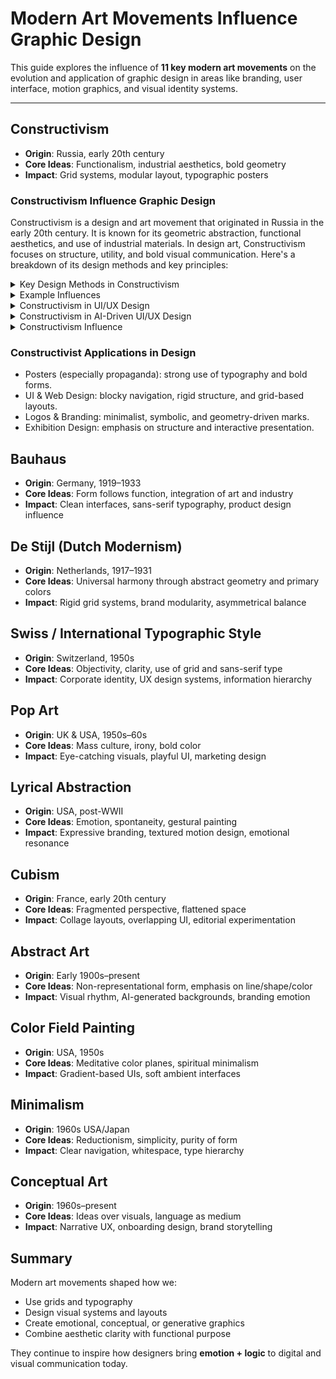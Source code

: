 # Modern Art Movements Influence Graphic Design

This guide explores the influence of **11 key modern art movements** on the evolution and application of graphic design in areas like branding, user interface, motion graphics, and visual identity systems.

---

## Constructivism
- **Origin**: Russia, early 20th century
- **Core Ideas**: Functionalism, industrial aesthetics, bold geometry
- **Impact**: Grid systems, modular layout, typographic posters

### Constructivism Influence Graphic Design 
Constructivism is a design and art movement that originated in Russia in the early 20th century. It is known for its geometric abstraction, functional aesthetics, and use of industrial materials. In design art, Constructivism focuses on structure, utility, and bold visual communication. Here's a breakdown of its design methods and key principles:

<details>
  <summary>Key Design Methods in Constructivism</summary>

### Geometric Composition
- Uses straight lines, circles, rectangles, and dynamic diagonal elements.
- Avoids decorative flourishes—focuses on order and clarity.

### Asymmetry and Visual Tension
- Rejects classical balance; instead, it uses asymmetrical layouts to create dynamic energy.
- Diagonals, overlays, and non-centered elements are common.

### Limited Color Palette
- Often uses primary colors (red, blue, yellow) with black, white, and gray.
- Colors are used for structural or symbolic emphasis, not decoration.

### Typography as Structure
- Type is treated as a visual element, not just text.
- Uses bold sans-serif fonts, vertical/horizontal text, and diagonal text placement.
- Words become part of the visual grid, often interacting with shapes.

### Photomontage and Mixed Media
- Combines photographs, cutouts, and graphic elements.
- Emphasizes social messages, industrial progress, and propaganda-like clarity.

### Function Over Form
- Design must serve a social or practical purpose—not just aesthetics.
- Posters, books, exhibitions, and architecture were intended to educate or mobilize.

### Grid and Modularity
- Underlying grid systems organize content.
- Repeated modular elements reflect mechanical, mass-production ideals.
</details>

<details>
  <summary>Example Influences</summary>

- ### El Lissitzky: 
Pioneer in merging art with graphic design through “Proun” compositions.

![Constructivism](./imags/Constructivism-2.jpg "Constructivism")![Constructivism](./imags/Constructivism-1.jpg "Constructivism")

![Constructivism](./imags/Constructivism-3.jpg "Constructivism")![Constructivism](./imags/Constructivism-4.jpg "Constructivism")
- ### Alexander Rodchenko: 
Known for typographic experiments and photomontage.

![Constructivism](./imags/AlexanderRodchenko-1.jpg "Constructivism")![Constructivism](./imags/AlexanderRodchenko-2.jpg "Constructivism")![Constructivism](./imags/AlexanderRodchenko-3.jpg "Constructivism")

![Constructivism](./imags/AlexanderRodchenko-4.jpg "Constructivism")![Constructivism](./imags/AlexanderRodchenko-5.jpg "Constructivism")

- ### László Moholy-Nagy (Bauhaus): 
Influenced by Constructivist ideas, brought them into modern design.

![Constructivism](./imags/moholy-nagy-laszlo-1.jpg "Constructivism")![Constructivism](./imags/moholy-nagy-laszlo-2.jpg "Constructivism")![Constructivism](./imags/moholy-nagy-laszlo-3.jpg "Constructivism")

![Constructivism](./imags/moholy-nagy-laszlo-4.jpg "Constructivism")![Constructivism](./imags/moholy-nagy-laszlo-5.jpg "Constructivism")
</details>

<details>
  <summary>Constructivism in UI/UX Design</summary>

  - #### Clarity and Functionality First
    - Constructivism prioritizes utility over decoration—this aligns well with usability heuristics in UI/UX (e.g., simplicity, visibility of system status, user control).
    - Its clear visual hierarchy helps users scan and act quickly.

  - #### Grid Systems and Layout
    The rigid, modular structure of Constructivist design maps beautifully to responsive grid systems in modern web/app design.
    Enables predictable yet flexible layouts.

  - #### Bold Typography
    - Typography as a graphic and functional tool resonates with call-to-action (CTA) design and accessibility.
    - Diagonal or asymmetrical placement can guide attention creatively without sacrificing legibility.

  - #### Visual Impact
    Constructivism’s bold contrast and geometric shapes can make interfaces feel modern and sharp, especially in minimal or brutalist digital aesthetics.
</details>

<details>
  <summary>Constructivism in AI-Driven UI/UX Design</summary>
  
  - #### Data-Driven Composition
    Constructivism thrives on intentional visual logic—this pairs well with AI-personalized layouts, where content rearranges based on user behavior but remains grounded in geometric order.
  - #### Explainability & Trust
    - In AI interfaces (e.g. chatbots, recommendation systems), users must trust and understand the output.
    - A Constructivist design can frame AI responses clearly with structured layouts, clean typography, and non-ambiguous iconography.
  - #### Ethical Minimalism
    Constructivist minimalism can combat UI “dark patterns” often found in AI interfaces by encouraging honest, functional interactions.
  - #### Visual Language for Machine Logic
    - The visual style of Constructivism mirrors algorithmic patterns—grids, modular repetition, bold segmentations—which can visually represent how an AI “thinks.”
    - Helpful in AI dashboards, explainable AI (XAI) tools, or data visualization interfaces.

  #### Potential Challenges

Too much Constructivist rigidity might limit playful, soft, or emotion-driven UI, which some modern AI products aim for (e.g., wellness, journaling apps). Must adapt for accessibility—bold contrast is great, but diagonal text and extreme asymmetry may challenge screen readers or users with dyslexia.
</details>

<details>
  <summary>Constructivism Influence</summary>

  Constructivism is a foundational design movement that influenced many other modern design styles — both directly and indirectly.

  <details>
  <summary>Core Styles That Belong to or Evolved from Constructivism</summary>

  #### 1. Bauhaus (Germany, 1919–1933)
  - Directly influenced by Constructivism
  - Combined industrial design, architecture, and graphic arts 
  - Geometric, minimal, functional
  - “Form follows function” became a key modernist principle
  - Shared roots: Grid, abstraction, purpose-driven aesthetics

  #### 2. De Stijl (Netherlands, 1917–1931)
  - Founded by Theo van Doesburg & Piet Mondrian
  - Pure abstraction, primary colors, vertical/horizontal geometry
  - Influenced modern architecture and design systems
  - Shared roots: Rational form, visual reduction, utopian ideals

  #### 3. Swiss Design (International Typographic Style) (Switzerland, 1950s–1970s)
  - Evolved the Constructivist grid into corporate visual identity systems
  - Used type, photography, and layout with clarity and neutrality
  - Major influence on modern UI/UX
  - Shared roots: Grids, sans-serif typography, order, function

  #### 4. Brutalist Graphic Design (Modern revival, 2010s–now)
  - Inspired by the architectural Brutalism rooted in post-WWII minimalism
  - Harsh, blocky forms; minimal styling; raw functionality
  - Seen in websites like Cargo or experimental portfolios
  - Shared roots: Anti-decorative, structure over surface, ideological clarity

  #### 5. Neo-Constructivism (Contemporary reinterpretations)
  - Seen in poster design, motion graphics, political visual art
  - Abstract geometry, bold color blocking, and activist energy return in new media
  - Shared roots: Visual propaganda aesthetics, striking diagonals, type-as-structure

  #### 6. Modernist Corporate Identity Design (1950s–1980s)
  - Think: IBM, Lufthansa, NASA (Massimo Vignelli, Paul Rand, etc.)
  - Grids + minimal forms + universal logic
  - Heavy Constructivist influence in building visual systems
  </details>
  
  <details>
  <summary>Constructivism (Russia/Soviet Union, 1920s–30s)</summary>
  
- #### Philosophy:
  - Functionalism + political activism
  - Art must serve the needs of society — art for the people
  - Deeply tied to revolutionary ideals (communism, socialism)
  - Form follows function — no luxury, no decoration
- #### Visual Style:
  - Geometric abstraction: circles, lines, triangles
  - Diagonal layouts, dynamic compositions
  - Photomontage (cut-and-paste photography + bold text)
  - Strong red and black color schemes
  - Tall, narrow sans-serif or blocky fonts
-  #### Purpose:
  - Political propaganda
  - Posters for workers, industry, revolution
  - Bring design into architecture, theater, film, everyday life
  </details>

<details>
  <summary>Dutch Design (Netherlands, late 20th century → today)</summary>
  
  Dutch Design is globally respected for its clarity, bold experimentation, and concept-driven approach. 
  Dutch Design refers to a design philosophy and movement that originated in the Netherlands—especially after the 1990s. It spans across graphic design, product design, architecture, and even digital media.

  - Minimal but Conceptual - Strong focus on idea and concept behind the design—less decoration, more message.
  - Experimental & Playful - Willing to bend rules—odd typography, asymmetry, unexpected layouts.
  - Systematic - Deep roots in grid-based design and modularity, often influenced by De Stijl (e.g., Mondrian).
  - Critical / Social - Dutch designers often question social issues through design—design as commentary.
  - Flat, Clear, Bold Typography - Often uses Helvetica, Univers, or strong sans-serif typefaces in clever ways.
- #### Philosophy:
  - Concept-driven: The idea or message is more important than decoration.
  - Strong emphasis on clarity, logic, and innovation.
  - Often playful, ironic, or experimental — even minimalistic.
- #### Visual Style:
  - Clean, modular grids, Flat colors, geometric shapes
  - Clean lines with unexpected layering or asymmetry
  - Use of negative space and precise layout
  - Abstract, structured, and always idea-driven
  - Bold color fields (red, blue, yellow + black/white) — influenced by De Stijl
  - Bold, flat typography (often sans-serif)
  - Typography as form (letters become part of layout rhythm)
  - Focus on visual communication in modern society (posters, books, branding, UI)
- #### Purpose:
  - Express abstract concepts clearly
  - Innovate in design systems
  - Often connected to social commentary, art, or government identity
- #### Example Influences
  - Wim Crouwel - "Gridnik" – strong grid systems, digital-feeling layouts before the digital era
  - Irma Boom - Experimental book design, uses blank space and visual storytelling
  - Studio Dumbar - Vibrant visual identities for government and tech (often motion-based)
  - Droog Design - In product design—reimagining everyday objects with wit and irony

- #### How Dutch Design Emerged from Constructivism
  - Constructivism’s use of geometry and type -	Adopted by De Stijl (e.g., Mondrian, Theo van Doesburg) — clean lines, primary colors, grid
  - Constructivist message-driven design - Dutch designers became known for conceptual, idea-first design
  - Constructivist layout & tension	- Dutch design often plays with asymmetry, rhythm, and clever abstraction (think Studio Dumbar, Experimental Jetset)
</details>

<details>
  <summary> Swiss Design</summary>

  Swiss Design, also known as the International Typographic Style, is one of the most influential movements in modern visual communication — and it can deeply inform your minimal, geometric, and clever design voice.

  Swiss Design emerged in Switzerland in the 1950s. It emphasized clarity, readability, and grid-based structure, and it became the foundation for modern graphic design, UI, and branding systems worldwide.
  
  ####  Core Principles of Swiss Design
  - Grid Systems - Everything aligns to a modular grid — creating balance and harmony
  - Sans-serif Typography - Neutral, clean fonts (Helvetica, Univers) used with strict hierarchy
  - Asymmetrical Layouts - Balance achieved through space and rhythm, not symmetry
  - Photography Over Illustration -	Realism and objectivity were emphasized (less ornament, more fact)
  - Minimal Use of Color - Often black, white, red (Swiss flag influence), or muted palettes
  - Function Over Style -	Design is about communication, not decoration

  #### Famous Swiss Designers
  - Josef Müller-Brockmann - Posters, grid theory, and book: Grid Systems in Graphic Design
  - Armin Hofmann -	The “Swiss School” in Basel, influential design educator
  - Max Bill - Architect, artist, and designer who integrated Bauhaus into Swiss modernism

  #### How Swiss Design Emerged from Constructivism
  - Constructivist use of grid and alignment - Swiss design formalized this into precise modular grid systems
  - Constructivist type hierarchy	Swiss designers developed type as structure (e.g., Müller-Brockmann’s posters)
  - Constructivist objectivity	Swiss design removed emotion, emphasizing clarity and neutrality
  ![Constructivism](./imags/c-d-s.png "Constructivism")
</details>

<details>
  <summary>Modernist Corporate Identity Design (1950s–1980s)</summary>

  Modernist Corporate Identity Design from the 1950s–1980s was a golden era in branding — where Constructivist and Swiss design principles became global business standards. These identity systems shaped how modern companies look and communicate even today.

  A visual and strategic approach to brand design based on:
  - Clarity
  - Simplicity
  - Modular grid systems
  - Consistent visual rules
  - Universal, timeless design
  - This era saw design become a business tool, not just decoration.

  #### Design Philosophy
  - "Form follows function" - Design should serve communication, not express personal style
  - Systematic thinking - Identity = rules, not just a logo
  - Neutral type + grid - Often Helvetica, Univers; layout based on math
  - Visual consistency - Logos, signage, print, uniforms, vehicles — everything connected
  - Timelessness over trend - Design should survive decades of use 

  #### Famous Manuals and Legacy
  - NASA Graphics Manual: Danne & Blackburn	Showed how every element was ruled by logic
  - Lufthansa Design Manual: Otl Aicher	A bible of typography, spacing, signage, and tone
  - NYC Subway Manual: Unimark International	Grid + type (Helvetica) turned into a global system
  - MIT Press Identity	Muriel: Cooper	Abstract logo system with perfect alignment to grid

  #### Tools and Components
  - Logo: Geometric, usually black & white or primary colors
  - Typography: Helvetica / Univers / Akzidenz-Grotesk
  - Grid System: Baseline for everything: layouts, documents, signage
  - Color: Rational palettes with 1–2 dominant accents
  - Icons: Created from the same geometric foundation
  - Manual/Guidelines:	Printed rulebook (identity bible) with specifications for every use case
      
</details>


</details>

### Constructivist Applications in Design
- Posters (especially propaganda): strong use of typography and bold forms.
- UI & Web Design: blocky navigation, rigid structure, and grid-based layouts.
- Logos & Branding: minimalist, symbolic, and geometry-driven marks.
- Exhibition Design: emphasis on structure and interactive presentation.

## Bauhaus
- **Origin**: Germany, 1919–1933
- **Core Ideas**: Form follows function, integration of art and industry
- **Impact**: Clean interfaces, sans-serif typography, product design influence

## De Stijl (Dutch Modernism)
- **Origin**: Netherlands, 1917–1931
- **Core Ideas**: Universal harmony through abstract geometry and primary colors
- **Impact**: Rigid grid systems, brand modularity, asymmetrical balance

## Swiss / International Typographic Style
- **Origin**: Switzerland, 1950s
- **Core Ideas**: Objectivity, clarity, use of grid and sans-serif type
- **Impact**: Corporate identity, UX design systems, information hierarchy

## Pop Art
- **Origin**: UK & USA, 1950s–60s
- **Core Ideas**: Mass culture, irony, bold color
- **Impact**: Eye-catching visuals, playful UI, marketing design

## Lyrical Abstraction
- **Origin**: USA, post-WWII
- **Core Ideas**: Emotion, spontaneity, gestural painting
- **Impact**: Expressive branding, textured motion design, emotional resonance

## Cubism
- **Origin**: France, early 20th century
- **Core Ideas**: Fragmented perspective, flattened space
- **Impact**: Collage layouts, overlapping UI, editorial experimentation

## Abstract Art
- **Origin**: Early 1900s–present
- **Core Ideas**: Non-representational form, emphasis on line/shape/color
- **Impact**: Visual rhythm, AI-generated backgrounds, branding emotion

## Color Field Painting
- **Origin**: USA, 1950s
- **Core Ideas**: Meditative color planes, spiritual minimalism
- **Impact**: Gradient-based UIs, soft ambient interfaces

## Minimalism
- **Origin**: 1960s USA/Japan
- **Core Ideas**: Reductionism, simplicity, purity of form
- **Impact**: Clear navigation, whitespace, type hierarchy

## Conceptual Art
- **Origin**: 1960s–present
- **Core Ideas**: Ideas over visuals, language as medium
- **Impact**: Narrative UX, onboarding design, brand storytelling


## Summary
Modern art movements shaped how we:
- Use grids and typography
- Design visual systems and layouts
- Create emotional, conceptual, or generative graphics
- Combine aesthetic clarity with functional purpose

They continue to inspire how designers bring **emotion + logic** to digital and visual communication today.
